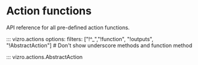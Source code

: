 # Action functions
<!-- vale off -->

API reference for all pre-defined action functions.

::: vizro.actions
    options:
      filters: ["!^_","!function", "!outputs", "!AbstractAction"] # Don't show underscore methods and function method

::: vizro.actions.AbstractAction

<!-- vale on -->

